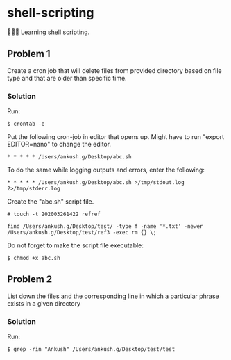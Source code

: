 # shell-scripting
👨🏻‍💻 Learning shell scripting.

## Problem 1
Create a cron job that will delete files from provided directory based on file type and that are older than specific time.

### Solution

Run:
```console
$ crontab -e
```

Put the following cron-job in editor that opens up. Might have to run "export EDITOR=nano" to change the editor.
```
* * * * * /Users/ankush.g/Desktop/abc.sh
```

To do the same while logging outputs and errors, enter the following: 
```
* * * * * /Users/ankush.g/Desktop/abc.sh >/tmp/stdout.log 2>/tmp/stderr.log
```

Create the "abc.sh" script file.
```
# touch -t 202003261422 refref

find /Users/ankush.g/Desktop/test/ -type f -name '*.txt' -newer /Users/ankush.g/Desktop/test/ref3 -exec rm {} \;
```

Do not forget to make the script file executable:
```console
$ chmod +x abc.sh
```

## Problem 2
List down the files and the corresponding line in which a particular phrase exists in a given directory

### Solution

Run:
```console
$ grep -rin "Ankush" /Users/ankush.g/Desktop/test/test
```